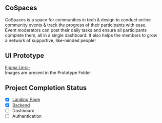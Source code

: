 ## CoSpaces

CoSpaces is a space for communities in tech & design to conduct online community events & track the progress of their participants with ease. Event moderators can post their daily tasks and ensure all participants complete them, all in a single dashboard. It also helps the members to grow a network of supportive, like-minded people!

## UI Prototype
[Figma Link:-](https://www.figma.com/proto/BWGPab6AnuqjTwybIbyujB/Cospaces?node-id=0%3A1) <br /> 
Images are present in the Prototype Folder <br /> 

## Project Completion Status

- [x] [Landing Page](https://cospaces.netlify.app)
- [x] [Backend](https://github.com/cospacesco/cospaces-backend)
- [ ] Dashboard
- [ ] Authentication
